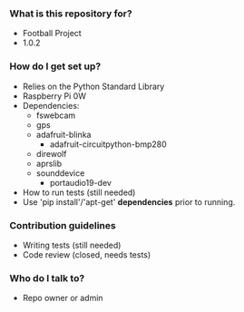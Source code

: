 ### What is this repository for? ###

* Football Project
* 1.0.2

### How do I get set up? ###

* Relies on the Python Standard Library
* Raspberry Pi 0W
* Dependencies:
	* fswebcam
	* gps
	* adafruit-blinka
		* adafruit-circuitpython-bmp280
	* direwolf
	* aprslib
	* sounddevice
		* portaudio19-dev	
* How to run tests (still needed)
* Use 'pip install'/'apt-get' **dependencies** prior to running.

### Contribution guidelines ###

* Writing tests (still needed)
* Code review (closed, needs tests)

### Who do I talk to? ###

* Repo owner or admin
